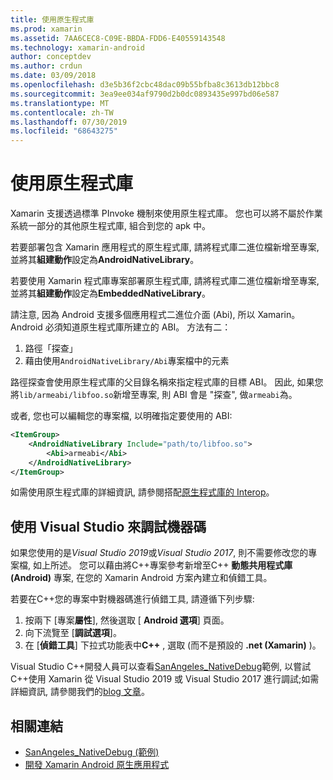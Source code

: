 ```yaml
---
title: 使用原生程式庫
ms.prod: xamarin
ms.assetid: 7AA6CEC8-C09E-BBDA-FDD6-E40559143548
ms.technology: xamarin-android
author: conceptdev
ms.author: crdun
ms.date: 03/09/2018
ms.openlocfilehash: d3e5b36f2cbc48dac09b55bfba8c3613db12bbc8
ms.sourcegitcommit: 3ea9ee034af9790d2b0dc0893435e997bd06e587
ms.translationtype: MT
ms.contentlocale: zh-TW
ms.lasthandoff: 07/30/2019
ms.locfileid: "68643275"
---
```

# <a name="using-native-libraries"></a>使用原生程式庫

Xamarin 支援透過標準 PInvoke 機制來使用原生程式庫。 您也可以將不屬於作業系統一部分的其他原生程式庫, 組合到您的 apk 中。

若要部署包含 Xamarin 應用程式的原生程式庫, 請將程式庫二進位檔新增至專案, 並將其**組建動作**設定為**AndroidNativeLibrary**。

若要使用 Xamarin 程式庫專案部署原生程式庫, 請將程式庫二進位檔新增至專案, 並將其**組建動作**設定為**EmbeddedNativeLibrary**。

請注意, 因為 Android 支援多個應用程式二進位介面 (Abi), 所以 Xamarin。 Android 必須知道原生程式庫所建立的 ABI。
方法有二：

1.  路徑「探查」
1.  藉由使用`AndroidNativeLibrary/Abi`專案檔中的元素


路徑探查會使用原生程式庫的父目錄名稱來指定程式庫的目標 ABI。 因此, 如果您將`lib/armeabi/libfoo.so`新增至專案, 則 ABI 會是 "探查", 做`armeabi`為。

或者, 您也可以編輯您的專案檔, 以明確指定要使用的 ABI:

```xml
<ItemGroup>
    <AndroidNativeLibrary Include="path/to/libfoo.so">
        <Abi>armeabi</Abi>
    </AndroidNativeLibrary>
</ItemGroup>
```

如需使用原生程式庫的詳細資訊, 請參閱搭配[原生程式庫的 Interop](https://www.mono-project.com/docs/advanced/pinvoke/)。

## <a name="debugging-native-code-with-visual-studio"></a>使用 Visual Studio 來調試機器碼

如果您使用的是*Visual Studio 2019*或*Visual Studio 2017*, 則不需要修改您的專案檔, 如上所述。
您可以藉由將C++專案參考新增至C++ **動態共用程式庫 (Android)** 專案, 在您的 Xamarin Android 方案內建立和偵錯工具。

若要在C++您的專案中對機器碼進行偵錯工具, 請遵循下列步驟:

1. 按兩下 [專案**屬性**], 然後選取 [ **Android 選項**] 頁面。
2. 向下流覽至 [**調試選項**]。
3. 在 [**偵錯工具**] 下拉式功能表中**C++** , 選取 (而不是預設的 **.net (Xamarin)** )。

Visual Studio C++開發人員可以查看[SanAngeles_NativeDebug](https://docs.microsoft.com/samples/xamarin/monodroid-samples/sanangeles-ndk)範例, 以嘗試C++使用 Xamarin 從 Visual Studio 2019 或 Visual Studio 2017 進行調試;如需詳細資訊, 請參閱我們的[blog 文章](https://blog.xamarin.com/build-and-debug-c-libraries-in-xamarin-android-apps-with-visual-studio-2015/)。



## <a name="related-links"></a>相關連結

- [SanAngeles_NativeDebug (範例)](https://docs.microsoft.com/samples/xamarin/monodroid-samples/sanangeles-ndk)
- [開發 Xamarin Android 原生應用程式](https://blogs.msdn.microsoft.com/vcblog/2015/02/23/developing-xamarin-android-native-applications/)
